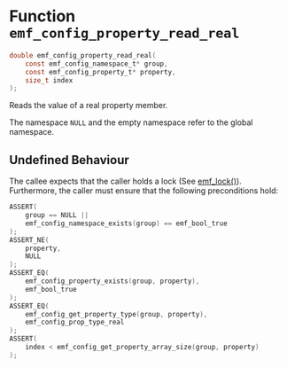 # Function `emf_config_property_read_real`

```c
double emf_config_property_read_real(
    const emf_config_namespace_t* group,
    const emf_config_property_t* property,
    size_t index
);
```

Reads the value of a real property member.

The namespace `NULL` and the empty namespace refer to the global namespace.

## Undefined Behaviour

The callee expects that the caller holds a lock (See [emf_lock()](./fn.emf_lock.md)).  
Furthermore, the caller must ensure that the following preconditions hold:

```c
ASSERT(
    group == NULL ||
    emf_config_namespace_exists(group) == emf_bool_true
);
ASSERT_NE(
    property,
    NULL
);
ASSERT_EQ(
    emf_config_property_exists(group, property),
    emf_bool_true
);
ASSERT_EQ(
    emf_config_get_property_type(group, property),
    emf_config_prop_type_real
);
ASSERT(
    index < emf_config_get_property_array_size(group, property)
);
```
